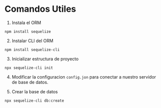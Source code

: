# Comandos Utiles

1. Instala el ORM

```
npm install sequelize
```

2. Instalar CLI del ORM

```
npm install sequelize-cli
```

3. Inicializar estructura de proyecto

```
npx sequelize-cli init
```

4. Modificar la configuracion `config.jon` para conectar a nuestro servidor de base de datos.

5. Crear la base de datos

```
npx sequelize-cli db:create
```
